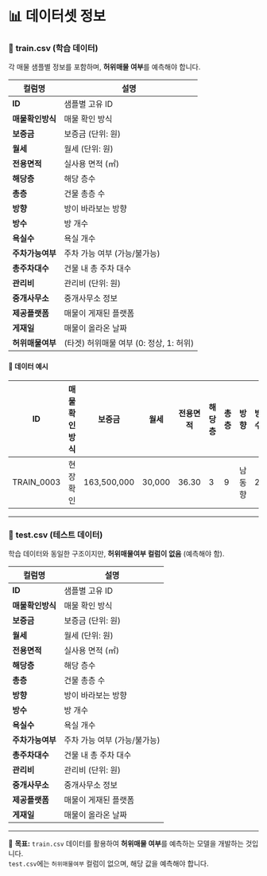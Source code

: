 # 📊 데이터셋 정보  
 
### 🔹 **train.csv (학습 데이터)**  
각 매물 샘플별 정보를 포함하며, **허위매물 여부**를 예측해야 합니다.  

| 컬럼명 | 설명 |
|--------|------|
| **ID** | 샘플별 고유 ID |
| **매물확인방식** | 매물 확인 방식 |
| **보증금** | 보증금 (단위: 원) |
| **월세** | 월세 (단위: 원) |
| **전용면적** | 실사용 면적 (㎡) |
| **해당층** | 해당 층수 |
| **총층** | 건물 총층 수 |
| **방향** | 방이 바라보는 방향 |
| **방수** | 방 개수 |
| **욕실수** | 욕실 개수 |
| **주차가능여부** | 주차 가능 여부 (가능/불가능) |
| **총주차대수** | 건물 내 총 주차 대수 |
| **관리비** | 관리비 (단위: 원) |
| **중개사무소** | 중개사무소 정보 |
| **제공플랫폼** | 매물이 게재된 플랫폼 |
| **게재일** | 매물이 올라온 날짜 |
| **허위매물여부** | (타겟) 허위매물 여부 (0: 정상, 1: 허위) |

#### 📌 **데이터 예시**
| ID | 매물확인방식 | 보증금 | 월세 | 전용면적 | 해당층 | 총층 | 방향 | 방수 | 욕실수 | 주차가능여부 | 총주차대수 | 관리비 | 중개사무소 | 제공플랫폼 | 게재일 | 허위매물여부 |
|----|------------|--------|------|--------|------|----|----|----|----|------|----|----|----|----|----|----|
| TRAIN_0003 | 현장확인 | 163,500,000 | 30,000 | 36.30 | 3 | 9 | 남동향 | 2 | 1 | 가능 | 13 | 10 | G52Iz8V2B9 | A플랫폼 | 2024-11-26 | 0 |

---

### 🔹 **test.csv (테스트 데이터)**  
학습 데이터와 동일한 구조이지만, **허위매물여부 컬럼이 없음** (예측해야 함).  

| 컬럼명 | 설명 |
|--------|------|
| **ID** | 샘플별 고유 ID |
| **매물확인방식** | 매물 확인 방식 |
| **보증금** | 보증금 (단위: 원) |
| **월세** | 월세 (단위: 원) |
| **전용면적** | 실사용 면적 (㎡) |
| **해당층** | 해당 층수 |
| **총층** | 건물 총층 수 |
| **방향** | 방이 바라보는 방향 |
| **방수** | 방 개수 |
| **욕실수** | 욕실 개수 |
| **주차가능여부** | 주차 가능 여부 (가능/불가능) |
| **총주차대수** | 건물 내 총 주차 대수 |
| **관리비** | 관리비 (단위: 원) |
| **중개사무소** | 중개사무소 정보 |
| **제공플랫폼** | 매물이 게재된 플랫폼 |
| **게재일** | 매물이 올라온 날짜 |

---

📌 **목표:** `train.csv` 데이터를 활용하여 **허위매물 여부**를 예측하는 모델을 개발하는 것입니다.  
`test.csv`에는 `허위매물여부` 컬럼이 없으며, 해당 값을 예측해야 합니다.  
